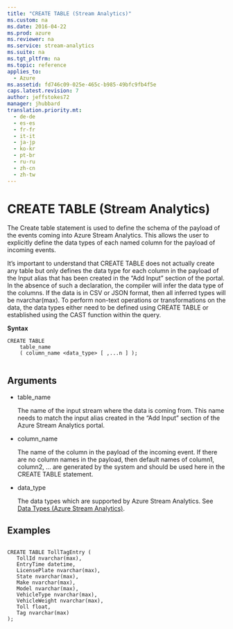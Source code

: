 ```yaml
---
title: "CREATE TABLE (Stream Analytics)"
ms.custom: na
ms.date: 2016-04-22
ms.prod: azure
ms.reviewer: na
ms.service: stream-analytics
ms.suite: na
ms.tgt_pltfrm: na
ms.topic: reference
applies_to: 
  - Azure
ms.assetid: fd746c09-025e-465c-b985-49bfc9fb4f5e
caps.latest.revision: 7
author: jeffstokes72
manager: jhubbard
translation.priority.mt: 
  - de-de
  - es-es
  - fr-fr
  - it-it
  - ja-jp
  - ko-kr
  - pt-br
  - ru-ru
  - zh-cn
  - zh-tw
---
```

# CREATE TABLE (Stream Analytics)
  The Create table statement is used to define the schema of the payload of the events coming into Azure Stream Analytics. This allows the user to explicitly define the data types of each named column for the payload of incoming events.  
  
 It’s important to understand that CREATE TABLE does not actually create any table but only defines the data type for each column in the payload of the Input alias that has been created in the “Add Input” section of the portal. In the absence of such a declaration, the compiler will infer the data type of the columns. If the data is in CSV or JSON format, then all inferred types will be nvarchar(max). To perform non-text operations or transformations on the data, the data types either need to be defined using CREATE TABLE or established using the CAST function within the query.  
  
 **Syntax**  
  
```  
CREATE TABLE   
    table_name   
    ( column_name <data_type> [ ,...n ] );  
  
```  
  
## Arguments  
  
-   table_name  
  
     The name of the input stream where the data is coming from. This name needs to match the input alias created in the “Add Input” section of the Azure Stream Analytics portal.  
  
-   column_name  
  
     The name of the column in the payload of the incoming event. If there are no column names in the payload, then default names of column1, column2, … are generated by the system and should be used here in the CREATE TABLE statement.  
  
-   data_type  
  
     The data types which are supported by Azure Stream Analytics. See [Data Types &#40;Azure Stream Analytics&#41;](../streamAnalyticsQueryLanguage/Data-Types--Azure-Stream-Analytics-.md).  
  
## Examples  
  
```  
  
CREATE TABLE TollTagEntry (  
   TollId nvarchar(max),  
   EntryTime datetime,  
   LicensePlate nvarchar(max),  
   State nvarchar(max),  
   Make nvarchar(max),  
   Model nvarchar(max),  
   VehicleType nvarchar(max),  
   VehicleWeight nvarchar(max),  
   Toll float,  
   Tag nvarchar(max)  
);  
  
```  
  
  